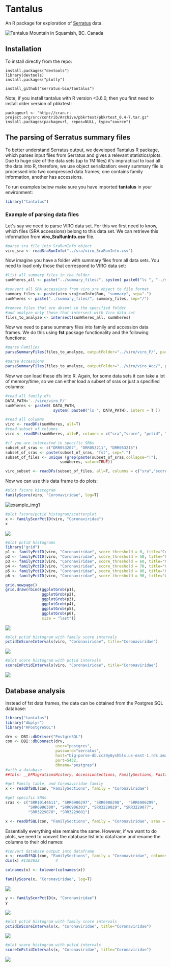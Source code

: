 # Tantalus

An R package for exploration of [Serratus](https://github.com/ababaian/serratus) data.

![Tantalus Mountain in Squamish, BC. Canada](img/tantalus.png)

## Installation
To install directly from the repo:

```
install.packages("devtools")
library(devtools)
install.packages("plotly")

install_github("serratus-bio/tantalus")
```

Note, if you install tantalus with R version <3.6.0, then you first need to install older version of pbkrtest:

```
packageurl <- "http://cran.r-project.org/src/contrib/Archive/pbkrtest/pbkrtest_0.4-7.tar.gz"
install.packages(packageurl, repos=NULL, type="source")
```

## The parsing of Serratus summary files

To better understand Serratus output, we developed Tantalus R package, which parses input files from Serratus and gives a relevant statistics/plots. Due to huge size of the data sets (up to 1M files) it's impractical to load all the data into R, therefore, we use object serialization: every summary file is processed into two compressed data frames; one contains family information, another has accessions.  

To run examples below make sure you have imported **tantalus** in your environment:

```R
library("tantalus")
```

### Example of parsing data files

Let's say we need to parse VIRO data set. For this we first need to know, which files (SRA accessions) belong to this data set. We can retrieve this information from **viro_SraRunInfo.csv** file. 

```R
#parse sra file into SraRunInfo object
viro_sra <- readSraRunInfo("../sra/viro_SraRunInfo.csv")
```

Now imagine you have a folder with summary files from all data sets. You need to load only those that correspond to VIRO data set:

```R
#list all summary files in the folder
sumWheres_all <- paste("../summary_files/", system( paste0("ls ", "../summary_files/"), intern = T), sep="/")

#convert all SRA accessions from viro_sra object to file format
summary_files <- paste(viro_sra@runInfo$Run, "summary", sep=".")
sumWheres <- paste("../summary_files/", summary_files, sep="/")

#remove files that are absent in the specified folder
#and analyze only those that intersect with Viro data set
files_to_analyze <- intersect(sumWheres_all, sumWheres)
```

Now we need to parse summary files into family and accession data frames. We do this using **fst** package functionality and the following functions:

```R
#parse Families
parseSummaryFiles(files_to_analyze, outputFolder="../viro/viro_F/", parseFamily=T)

#parse Accessions
parseSummaryFiles(files_to_analyze, outputFolder="../viro/viro_Acc/", parseFamily=F)
```

Now we can load these dfs into R. Again, for some data sets it can take a lot of memory/time, so we can either load a subset of sras or just a specified columns:

```R
#read all family dfs
DATA_PATH='../viro/viro_F/'
sumWheres <- paste0( DATA_PATH,
                     system( paste0("ls ", DATA_PATH), intern = T ))

#read all columns
viro <- readDFs(sumWheres, all=T)
#read subset of columns
viro <- readDFs(sumWheres, all=F, columns = c("sra","score", "pctid", "family"))

#if you are interested in specific SRAs
subset_of_sras <- c("DRR053207", "DRR053211", "DRR053215")
subset_of_sras <- paste(subset_of_sras, "fst", sep=".")
subset_of_files <- unique (grep(paste(subset_of_sras,collapse="|"), 
                        sumWheres, value=TRUE))

viro_subset <- readDFs(subset_of_files, all=F, columns = c("sra","score", "pctid", "family"))
```

Now we can use this data frame to do plots:

```R
#plot fscore histogram
familyScore(viro, "Coronaviridae", log=T)
```
![example_img1](img/example_img1.png)

```R
#plot fscore/pctid histogram/scatterplot
x <- familyScorPctID(viro, "Coronaviridae")
x
```
![](img/example_img2.png)

```R
#plot pctid histograms
library("grid")
p1 <- familyPctID(viro, "Coronaviridae", score_threshold = 0, title="Coronaviridae - all", x1=70, x2=100, log=T)
p2 <- familyPctID(viro, "Coronaviridae", score_threshold = 50, title="Coronaviridae - 50+", x1=70, x2=100, log=T)
p3 <- familyPctID(viro, "Coronaviridae", score_threshold = 60, title="Coronaviridae - 60+", x1=70, x2=100, log=T)
p4 <- familyPctID(viro, "Coronaviridae", score_threshold = 70, title="Coronaviridae - 70+", x1=70, x2=100, log=T)
p5 <- familyPctID(viro, "Coronaviridae", score_threshold = 80, title="Coronaviridae - 80+", x1=70, x2=100, log=T)
p6 <- familyPctID(viro, "Coronaviridae", score_threshold = 90, title="Coronaviridae - 90+", x1=70, x2=100, log=T)

grid.newpage()
grid.draw(rbind(ggplotGrob(p1),
                ggplotGrob(p2),
                ggplotGrob(p3),
                ggplotGrob(p4),
                ggplotGrob(p5),
                ggplotGrob(p6),
                size = "last"))
```

![](img/example_img3.png)

```R
#plot pctid histogram with family score intervals
pctidInScoreIntervals(viro, "Coronaviridae", title="Coronaviridae")
```

![](img/example_img4.png)

```R
#plot score histogram with pctid intervals
scoreInPctidIntervals(viro, "Coronaviridae", title="Coronaviridae")
```

![](img/example_img5.png)

## Database analysis

Instead of fst data frames, the data can be obtained from the Postgres SQL database:

```R
library("tantalus")
library("dbplyr")
library("RPostgreSQL") 

drv <- DBI::dbDriver("PostgreSQL")
con <- DBI::dbConnect(drv, 
                      user="postgres", 
                      password="serratus",
                      host="big-parse-db.ccz9y6yshbls.us-east-1.rds.amazonaws.com", 
                      port=5432, 
                      dbname="postgres")
#with a database
##tbls: __EFMigrationsHistory, AccessionSections, FamilySections, FastaSections, Runs

#get Family table, and Coronaviridae family
x <- readDfSQL(con, "FamilySections", family = "Coronaviridae")

#get specific SRAs
sras <- c("SRR10144611", "SRR6906297", "SRR6906298",  "SRR6906299", 
          "SRR6906300", "SRR6906303", "SRR3229029", "SRR3229077", 
          "SRR3229078", "SRR3229081")

x <- readDfSQL(con, "FamilySections", family = "Coronaviridae", sras = sras)
```



Essentially everything else remains the same. However, if we want to do plots, we need to convert the database list into dataframe and rename the columns to their old names:

```R
#convert database output into dataframe
x <- readDfSQL(con, "FamilySections", family = "Coronaviridae", columns = c("Sra","Score", "PctId", "Family"), dataframe = T)
dim(x) #1163633       4

colnames(x) <- tolower(colnames(x))

familyScore(x, "Coronaviridae", log=T)
```

![](img/familyscore_db.png)

```R
y <- familyScorPctID(x, "Coronaviridae")
y
```

![](img/score_pctid_db.png)

```R
#plot pctid histogram with family score intervals
pctidInScoreIntervals(x, "Coronaviridae", title="Coronaviridae")
```

![](img/pstidscore_db.png)

```R
#plot score histogram with pctid intervals
scoreInPctidIntervals(x, "Coronaviridae", title="Coronaviridae")
```

![](img/scorepctid_db.png)
